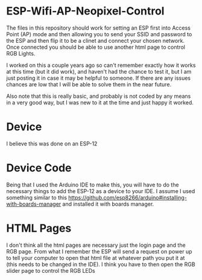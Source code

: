 # ESP-Wifi-AP-Neopixel-Control

The files in this repository should work for setting an ESP first into Access Point (AP) mode and then allowing you to send your SSID
and password to the ESP and then flip it to be a clinet and connect your chosen network. Once connected you should be able to use another
html page to control RGB Lights.

I worked on this a couple years ago so can't remember exactly how it works at this time (but it did work), and haven't had the chance to test it, but I am just posting it in case it may be helpful to someone. If there are any issues chances are low that I will be able to solve them in the near future.

Also note that this is really basic, and probably is not coded by any means in a very good way, but I was new to it at the time and just happy it worked.

# Device
I believe this was done on an ESP-12

# Device Code
Being that I used the Arduino IDE to make this, you will have to do the necessary things to add the ESP-12 as a device to your IDE.
I assume I used something similar to this https://github.com/esp8266/arduino#installing-with-boards-manager and installed it with boards manager.

# HTML Pages
I don't think all the html pages are necessary just the login page and the RGB page. From what I remember the ESP will send a request on power up to tell your computer to open that html file at whatever path you put it at (this needs to be changed in the IDE). I think you have to then open the RGB slider page to control the RGB LEDs
